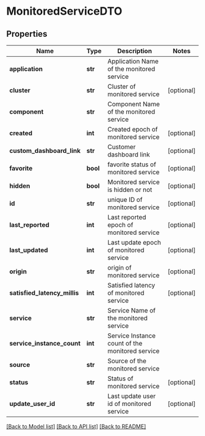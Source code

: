 # MonitoredServiceDTO

## Properties
Name | Type | Description | Notes
------------ | ------------- | ------------- | -------------
**application** | **str** | Application Name of the monitored service | 
**cluster** | **str** | Cluster of monitored service | [optional] 
**component** | **str** | Component Name of the monitored service | 
**created** | **int** | Created epoch of monitored service | [optional] 
**custom_dashboard_link** | **str** | Customer dashboard link | [optional] 
**favorite** | **bool** | favorite status of monitored service | [optional] 
**hidden** | **bool** | Monitored service is hidden or not | [optional] 
**id** | **str** | unique ID of monitored service | [optional] 
**last_reported** | **int** | Last reported epoch of monitored service | [optional] 
**last_updated** | **int** | Last update epoch of monitored service | [optional] 
**origin** | **str** | origin of monitored service | [optional] 
**satisfied_latency_millis** | **int** | Satisfied latency of monitored service | [optional] 
**service** | **str** | Service Name of the monitored service | 
**service_instance_count** | **int** | Service Instance count of the monitored service | 
**source** | **str** | Source of the monitored service | 
**status** | **str** | Status of monitored service | [optional] 
**update_user_id** | **str** | Last update user id of monitored service | [optional] 

[[Back to Model list]](../README.md#documentation-for-models) [[Back to API list]](../README.md#documentation-for-api-endpoints) [[Back to README]](../README.md)


